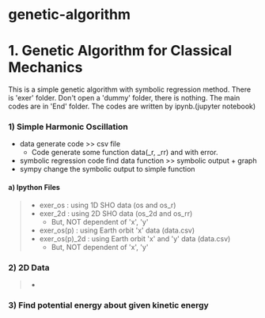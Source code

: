# genetic-algorithm
# 1. Genetic Algorithm for Classical Mechanics

This is a simple genetic algorithm with symbolic regression method. There is 'exer' folder. Don't open a 'dummy' folder, there is nothing. The main codes are in 'End' folder. The codes are written by ipynb.(jupyter notebook)


### 1) Simple Harmonic Oscillation
 - data generate code >> csv file 
    - Code generate some function data(_r, _rr) and with error.
 - symbolic regression code find data function >> symbolic output + graph
 - sympy change the symbolic output to simple function

#### a) Ipython Files
>* exer_os : using 1D SHO data (os and os_r)
>* exer_2d : using 2D SHO data (os_2d and os_rr)
>      * But, NOT dependent of 'x', 'y' 
>* exer_os(p) : using Earth orbit 'x' data (data.csv)
>* exer_os(p)_2d : using Earth orbit 'x' and 'y' data (data.csv)
>      * But, NOT dependent of 'x', 'y' 

### 2) 2D Data
> - 


### 3) Find potential energy about given kinetic energy

